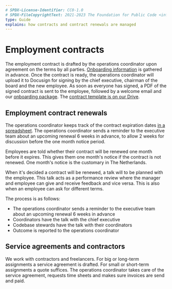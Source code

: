 ```yaml
---
# SPDX-License-Identifier: CC0-1.0
# SPDX-FileCopyrightText: 2021-2023 The Foundation for Public Code <info@publiccode.net>
type: Guide
explains: how contracts and contract renewals are managed
---
```


# Employment contracts

The employment contract is drafted by the operations coordinator upon agreement on the terms by all parties.
[Onboarding information](onboarding.md) is gathered in advance.
Once the contract is ready, the operations coordinator will upload it to Docusign for signing by the chief executive, chairman of the board and the new employee.
As soon as everyone has signed, a PDF of the signed contract is sent to the employee, followed by a welcome email and our [onboarding package](onboarding.md).
The [contract template is on our Drive](https://docs.google.com/document/d/1MQjkagZOo7gHPb1QLfuZUaYzIGVC47r1/edit).

## Employment contract renewals

The operations coordinator keeps track of the contract expiration dates [in a spreadsheet](https://docs.google.com/spreadsheets/d/1isVOEetjiaLKMxJHPGPusnBLORxjHUc_/edit#gid=21927936).
The operations coordinator sends a reminder to the executive team about an upcoming renewal 6 weeks in advance, to allow 2 weeks for discussion before the one month notice period.

Employees are told whether their contract will be renewed one month before it expires.
This gives them one month's notice if the contract is not renewed. One month's notice is the customary in The Netherlands.

When it's decided a contract will be renewed, a talk will to be planned with the employee.
This talk acts as a performance review where the manager and employee can give and receive feedback and vice versa.
This is also when an employee can ask for different terms.

The process is as follows:

* The operations coordinator sends a reminder to the executive team about an upcoming renewal 6 weeks in advance
* Coordinators have the talk with the chief executive
* Codebase stewards have the talk with their coordinators
* Outcome is reported to the operations coordinator

## Service agreements and contractors

We work with contractors and freelancers.
For big or long-term assignments a service agreement is drafted.
For small or short-term assignments a quote suffices.
The operations coordinator takes care of the service agreement, requests time sheets and makes sure invoices are send and paid.
